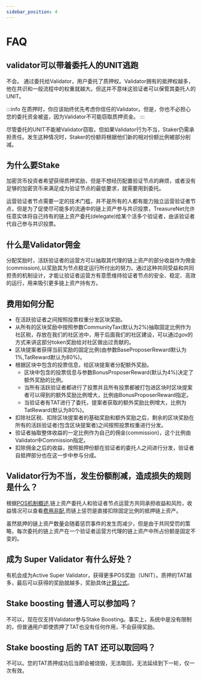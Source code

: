 ```yaml
---
sidebar_position: 4
---
```


# FAQ

## validator可以带着委托人的UNIT逃跑

不会。 通过委托给Validator，用户委托了质押权。Validator拥有的抵押权越多，他在共识和一般流程中的权重就越大。但这并不意味这验证者可以保管其委托人的UNIT。

:::info
  在质押时，你应该始终优先考虑你信任的Validator。但是，你也不必担心您的委托资金被盗，因为Validator不可能窃取质押资金。
:::

尽管委托的UNIT不能被Validator窃取，但如果Validator行为不当，Staker仍需承担责任。发生这种情况时，Staker的份额将根据他们新的相对份额比例被部分削减。


## 为什么要Stake

加密货币投资者希望获得质押奖励，但是不想经历配置验证节点的麻烦，或者没有足够的加密货币来满足成为验证节点的最低要求，就需要用到委托。

运营验证者节点需要一定的技术门槛，并不是所有的人都有能力独立运营验证者节点，但是为了促使尽可能多的流通中的链上资产参与共识投票，TreasureNet允许任意实体将自己持有的链上资产委托(delegate)给某个活多个验证者，由该验证者代自己参与共识投票。

## 什么是Validator佣金

分配奖励时，活跃验证者的运营方可以抽取其代理的链上资产的部分收益作为佣金(commission),以奖励其为节点稳定运行所付出的努力。通过这种共同受益和共同担责的机制设计，才能让验证者运营方有意愿维持验证者节点的安全、稳定、高效的运行，用来吸引更多链上资产持有方。

## 费用如何分配

* 在活跃验证者之间按照投票权重分发区块奖励。
* 从所有的区块奖励中按照参数CommunityTax(默认为2%)抽取固定比例作为社区税，存放在我们的社区池中，用于后面我们的社区建设，可以通过gov的方式来讲这部分token奖励给对社区做出过贡献的。
* 区块提案者获得当前奖励的固定比例(由参数BaseProposerReward默认为1%,TatReward默认为80%)。
* 根据区块中包含的投票信息，给区块提案者分配额外奖励。
  - 区块中包含的投票信息与参数BonusProposerReward(默认为4%)决定了额外奖励的比例。
  - 当所有活跃验证者都进行了投票并且所有投票都被打包进区块时区块提案者可以得到的额外奖励比例增大，比例由BonusProposerReward指定。
  - 当验证者有TAT进行了委托，提案者获取的额外奖励比例增大，比例为TatReward(默认为80%)。
* 扣除社区税、扣除区块提案者的基础奖励和额外奖励之后，剩余的区块奖励在所有的活跃验证者(包含区块提案者)之间按照投票权重进行分发。
* 验证者抽取整体收益的一定比例作为自己的佣金(commission)，这个比例由Validator中Commission指定。
* 扣除佣金之后的收益，按照抵押份额在验证者的委托人之间进行分发，验证者自抵押部分也在这一步中参与分成。

## Validator行为不当，发生份额削减，造成损失的规则是什么？

根据[POS机制概述](./introduction.md),链上资产委托人和验证者节点运营方共同承担收益和风险，收益情况可以查看[费用非配](./qa.md),而链上惩罚是直接扣除固定比例的抵押链上资产。

虽然抵押的链上资产数量会随着惩罚事件的发生而减少，但是由于共同受罚的策略，每次委托的链上资产在一个验证者运营方代理的链上资产中所占份额是固定不变的。


## 成为 Super Validator 有什么好处？
有机会成为Active Super Validator，获得更多POS奖励（UNIT）。质押的TAT越多，最后可以获得的奖励就越多，奖励具体[计算公式](https://124.70.23.119:3021/docs/validators/concepts/incentives#bonus-stake-%E8%8E%B7%E5%BE%97%E9%A2%9D%E5%A4%96%E5%A5%96%E5%8A%B1)。

## Stake boosting 普通人可以参加吗？
不可以，现在仅支持Validator参与Stake Boosting。事实上，系统中是没有限制的，但普通用户即使质押了TAT也没有任何作用，不会获得奖励。

## Stake boosting 后的 TAT 还可以取回吗？
不可以。您的TAT质押成功后当即会被烧毁，无法取回，无法延续到下一轮，仅一次有效。


